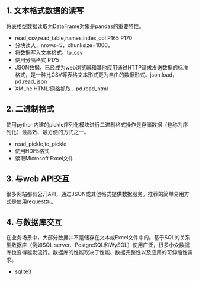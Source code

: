 
## 1. 文本格式数据的读写
将表格型数据读取为DataFrame对象是pandas的重要特性。
- read_csv,read_table,names,index_col P165 P170
- 分块读入，nrows=5，chunksize=1000，
- 将数据写入文本格式，to_csv
- 使用分隔格式 P175
- JSON数据，已经成为web浏览器和其他应用通过HTTP请求发送数据的标准格式，是一种比CSV等表格文本形式更为自由的数据形式。json.load，pd.read_json
- XMLhe HTML:网络抓取，pd.read_html

## 2. 二进制格式
使用python内建的pickle序列化模块进行二进制格式操作是存储数据（也称为序列化）最高效、最方便的方式之一。
- read_pickle,to_pickle
- 使用HDF5格式
- 读取Microsoft Excel文件

## 3. 与web API交互
很多网站都有公开API，通过JSON或其他格式提供数据服务。推荐的简单易用方式是使用request包。

## 4. 与数据库交互
在业务场景中，大部分数据并不是储存在文本或Excel文件中的。基于SQL的关系型数据库（例如SQL server、PostgreSQL和WySQL）使用广泛，很多小众数据库也变得越发流行。数据库的性能取决于性能、数据完整性以及应用的可伸缩性需求。
- sqlite3
